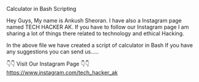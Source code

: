 Calculator in Bash Scripting

Hey Guys, My name is Ankush Sheoran. I have also a Instagram page named TECH HACKER AK.
If you have to follow our Instagram page I am sharing a lot of things there related to technology and ethical Hacking.

In the above file we have created a script of calculator in Bash 
If you have any suggestions you can send us.....

👇👇 Visit Our Instagram Page 👇👇
https://www.instagram.com/tech_hacker_ak
